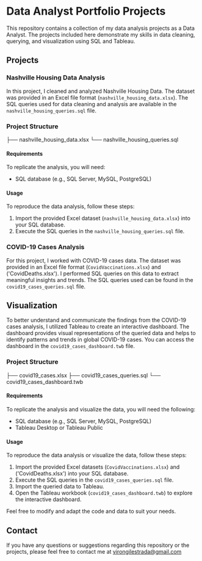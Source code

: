 # Data Analyst Portfolio Projects

This repository contains a collection of my data analysis projects as a Data Analyst. The projects included here demonstrate my skills in data cleaning, querying, and visualization using SQL and Tableau.

## Projects

### Nashville Housing Data Analysis

In this project, I cleaned and analyzed Nashville Housing Data. The dataset was provided in an Excel file format (`nashville_housing_data.xlsx`). The SQL queries used for data cleaning and analysis are available in the `nashville_housing_queries.sql` file.

### Project Structure
├── nashville_housing_data.xlsx
└── nashville_housing_queries.sql

#### Requirements

To replicate the analysis, you will need:

- SQL database (e.g., SQL Server, MySQL, PostgreSQL)

#### Usage

To reproduce the data analysis, follow these steps:

1. Import the provided Excel dataset (`nashville_housing_data.xlsx`) into your SQL database.
2. Execute the SQL queries in the `nashville_housing_queries.sql` file.


### COVID-19 Cases Analysis

For this project, I worked with COVID-19 cases data. The dataset was provided in an Excel file format (`CovidVaccinations.xlsx`) and ('CovidDeaths.xlsx'). I performed SQL queries on this data to extract meaningful insights and trends. The SQL queries used can be found in the `covid19_cases_queries.sql` file.

## Visualization

To better understand and communicate the findings from the COVID-19 cases analysis, I utilized Tableau to create an interactive dashboard. The dashboard provides visual representations of the queried data and helps to identify patterns and trends in global COVID-19 cases. You can access the dashboard in the `covid19_cases_dashboard.twb` file.

### Project Structure
├── covid19_cases.xlsx
├── covid19_cases_queries.sql
└── covid19_cases_dashboard.twb


#### Requirements

To replicate the analysis and visualize the data, you will need the following:

- SQL database (e.g., SQL Server, MySQL, PostgreSQL)
- Tableau Desktop or Tableau Public

#### Usage

To reproduce the data analysis or visualize the data, follow these steps:

1. Import the provided Excel datasets  (`CovidVaccinations.xlsx`) and ('CovidDeaths.xlsx') into your SQL database.
2. Execute the SQL queries in the `covid19_cases_queries.sql` file.
3. Import the queried data to Tableau.
4. Open the Tableau workbook (`covid19_cases_dashboard.twb`) to explore the interactive dashboard.

Feel free to modify and adapt the code and data to suit your needs.


## Contact

If you have any questions or suggestions regarding this repository or the projects, please feel free to contact me at virongilestrada@gmail.com
